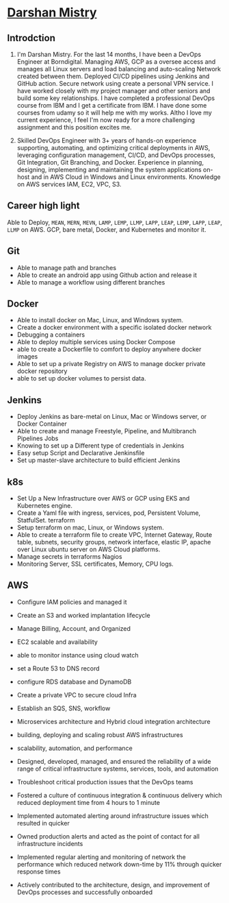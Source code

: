 
# [Darshan Mistry](https://1111darsh.com/)

## Introdction

1. I'm Darshan Mistry. For the last 14 months, I have been a DevOps Engineer at Borndigital. Managing AWS, GCP as a oversee access and manages all Linux servers and load balancing and auto-scaling Network created between them. Deployed CI/CD pipelines using Jenkins and GitHub action. Secure network using create a personal VPN service. I have worked closely with my project manager and other seniors and build some key relationships. I have completed a professional DevOps course from IBM and I get a certificate from IBM. I have done some courses from udamy so it will help me with my works. Altho I love my current experience, I feel I'm now ready for a more challenging assignment and this position excites me.

2.  Skilled DevOps Engineer with 3+ years of hands-on experience supporting, automating, and optimizing critical deployments in AWS, leveraging configuration management, CI/CD, and DevOps processes, Git Integration, Git Branching, and Docker. Experience in planning, designing, implementing and maintaining the system applications on-host and in AWS Cloud in Windows and Linux environments. Knowledge on AWS services IAM, EC2, VPC, S3.

## Career high light
Able to Deploy, `MEAN`, `MERN`, `MEVN`, `LAMP`, `LEMP`, `LLMP`, `LAPP`, `LEAP`, `LEMP`, `LAPP`, `LEAP`, `LLMP` on AWS. GCP, bare metal, Docker, and Kubernetes and monitor it.

## Git
- Able to manage path and branches
- Able to create an android app using Github action and release it
- Able to manage a workflow using different branches

## Docker
- Able to install docker on Mac, Linux, and Windows system.
- Create a docker environment with a specific isolated docker network
- Debugging a containers
- Able to deploy multiple services using Docker Compose
- able to create a Dockerfile to comfort to deploy anywhere docker images
- Able to set up a private Registry on AWS to manage docker private docker repository
- able to set up docker volumes to persist data.
## Jenkins
- Deploy Jenkins as bare-metal on Linux, Mac or Windows server, or Docker Container
- Able to create and manage Freestyle, Pipeline, and Multibranch Pipelines Jobs
- Knowing to set up a Different type of credentials in Jenkins
- Easy setup Script and Declarative Jenkinsfile 
- Set up master-slave architecture to build efficient Jenkins
## k8s
- Set Up a New Infrastructure over AWS or GCP using EKS and Kubernetes engine. 
- Create a Yaml file with ingress, services, pod, Persistent Volume, StatfulSet.
terraform
- Setup terraform on mac, Linux, or Windows system.
- Able to create a terraform file to create VPC, Internet Gateway, Route table, subnets, security groups, network interface, elastic IP, apache over Linux ubuntu server on AWS Cloud platforms.
- Manage secrets in terraforms
Nagios
- Monitoring Server, SSL certificates, Memory, CPU logs.
## AWS
- Configure IAM policies and managed it
- Create an S3 and worked implantation lifecycle
- Manage Billing, Account, and Organized
- EC2 scalable and availability
- able to monitor instance using cloud watch
- set a Route 53 to DNS record
- configure RDS database and DynamoDB
- Create a private VPC to secure cloud Infra 
- Establish an SQS, SNS, workflow
-  Microservices architecture and Hybrid cloud integration architecture


- building, deploying and scaling robust AWS infrastructures
- scalability, automation, and performance
- Designed, developed, managed, and ensured the reliability of a wide range of critical infrastructure systems, services, tools, and automation
- Troubleshoot critical production issues that the DevOps teams
- Fostered a culture of continuous integration & continuous delivery which reduced deployment time from 4 hours to 1 minute
- Implemented automated alerting around infrastructure issues which resulted in quicker
- Owned production alerts and acted as the point of contact for all
infrastructure incidents
- Implemented regular alerting and monitoring of network
the performance which reduced network down-time by 11% through
quicker response times
- Actively contributed to the architecture, design, and improvement of
DevOps processes and successfully onboarded